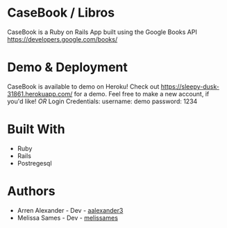 # CaseBook / Libros

CaseBook is a Ruby on Rails App built using the Google Books API https://developers.google.com/books/

# Demo & Deployment

CaseBook is available to demo on Heroku! 
Check out https://sleepy-dusk-31861.herokuapp.com/ for a demo. Feel free to make a new account, if you'd like! 
*OR*
Login Credentials: 
username: demo
password: 1234

# Built With
* Ruby
* Rails
* Postregesql

# Authors
* Arren Alexander - Dev - [aalexander3](https://github.com/aalexander3)
* Melissa Sames - Dev - [melissames](https://github.com/melissames)
